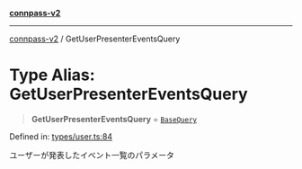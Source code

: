[**connpass-v2**](../README.md)

***

[connpass-v2](../globals.md) / GetUserPresenterEventsQuery

# Type Alias: GetUserPresenterEventsQuery

> **GetUserPresenterEventsQuery** = [`BaseQuery`](BaseQuery.md)

Defined in: [types/user.ts:84](https://github.com/ryohidaka/node-connpass/blob/1ae7f0b2e153a6215fcc18b6a6cd863768884c30/src/types/user.ts#L84)

ユーザーが発表したイベント一覧のパラメータ
